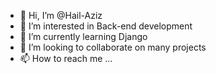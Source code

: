 - 👋 Hi, I’m @Hail-Aziz
- 👀 I’m interested in Back-end development
- 🌱 I’m currently learning Django
- 💞️ I’m looking to collaborate on many projects
- 📫 How to reach me ...

<!---
Hail-Aziz/Hail-Aziz is a ✨ special ✨ repository because its `README.md` (this file) appears on your GitHub profile.
You can click the Preview link to take a look at your changes.
--->
